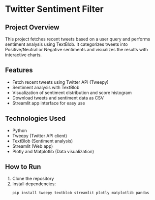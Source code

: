 # Twitter Sentiment Filter

## Project Overview  
This project fetches recent tweets based on a user query and performs sentiment analysis using TextBlob. It categorizes tweets into Positive/Neutral or Negative sentiments and visualizes the results with interactive charts.

## Features  
- Fetch recent tweets using Twitter API (Tweepy)  
- Sentiment analysis with TextBlob  
- Visualization of sentiment distribution and score histogram  
- Download tweets and sentiment data as CSV  
- Streamlit app interface for easy use

## Technologies Used  
- Python  
- Tweepy (Twitter API client)  
- TextBlob (Sentiment analysis)  
- Streamlit (Web app)  
- Plotly and Matplotlib (Data visualization)

## How to Run  
1. Clone the repository  
2. Install dependencies:  
   ```bash
   pip install tweepy textblob streamlit plotly matplotlib pandas  


